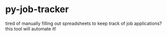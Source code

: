 # py-job-tracker
tired of manually filling out spreadsheets to keep track of job applications? this tool will automate it!

